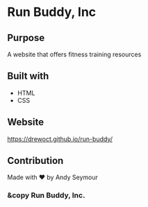 # Run Buddy, Inc

## Purpose
A website that offers fitness training resources

## Built with
* HTML
* CSS

## Website
https://drewoct.github.io/run-buddy/

## Contribution
Made with ❤️ by Andy Seymour

### &copy Run Buddy, Inc.
